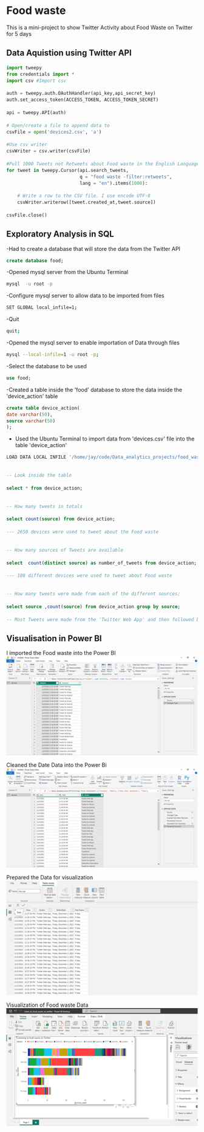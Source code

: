 # Food waste
This is a mini-project to show Twitter Activity about Food Waste on Twitter for 5 days

## Data Aquistion using Twitter API
```python
import tweepy
from credentials import *
import csv #Import csv

auth = tweepy.auth.OAuthHandler(api_key,api_secret_key)
auth.set_access_token(ACCESS_TOKEN, ACCESS_TOKEN_SECRET)

api = tweepy.API(auth)

# Open/create a file to append data to
csvFile = open('devices2.csv', 'a')

#Use csv writer
csvWriter = csv.writer(csvFile)

#Pull 1000 Tweets not Retweets about Food waste in the English Language
for tweet in tweepy.Cursor(api.search_tweets,
                           q = "food waste -filter:retweets", 
                           lang = "en").items(1000):

    # Write a row to the CSV file. I use encode UTF-8
    csvWriter.writerow([tweet.created_at,tweet.source])

csvFile.close()
```

## Exploratory Analysis in SQL
-Had to create a database that will store the data from the Twitter API

```sql
create database food; 
```

-Opened mysql server from the Ubuntu Terminal
```bash
mysql  -u root -p
```

-Configure mysql server to allow data to be imported from files
```bash
SET GLOBAL local_infile=1;
```

-Quit
```bash
quit;
```
-Opened the mysql server to enable importation of Data through files

```bash
mysql --local-infile=1 -u root -p;
```
-Select the database to be used

```sql
use food;
```

-Created a table inside the 'food' database to store the data inside the 'device_action' table

```sql
create table device_action(
date varchar(50),
source varchar(50)
);
```

- Used the Ubuntu Terminal to import data from 'devices.csv' file into the table 'device_action'

```bash
LOAD DATA LOCAL INFILE '/home/jay/code/Data_analytics_projects/food_waste/devices.csv' INTO TABLE device_action FIELDS TERMINATED BY ',' ENCLOSED BY '"' LINES TERMINATED BY '\n' IGNORE 1 ROWS;
```

```sql

-- Look inside the table

select * from device_action;

```

```sql

-- How many tweets in totals

select count(source) from device_action;

--- 2650 devices were used to tweet about the Food waste

```

```sql

-- How many sources of Tweets are available

select  count(distinct source) as number_of_tweets from device_action; 

--- 108 different devices were used to tweet about Food waste

```
```sql

-- How many tweets were made from each of the different sources;

select source ,count(source) from device_action group by source;

-- Most Tweets were made from the 'Twitter Web App' and then followed by 'Twitter for iphone'
```

## Visualisation in Power BI
I imported the Food waste into the Power BI
![Raw Data fresh in a csv from Twitter API](raw_csv_data.PNG "Raw Data ")

Cleaned the Date Data into the Power Bi
![Cleaning the data in the Date](organised_data.PNG "Organised Data ")

Prepared the Data for visualization
![Prepared the Data for visualization](preparing_for_visualization.PNG "Organised Data ")

Visualization of Food waste Data
![food_waste_visualization](food_waste_visualization.PNG "Organised Data ")